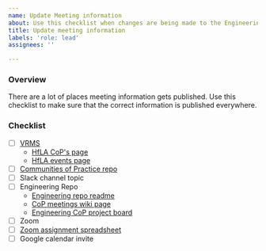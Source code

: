 ```yaml
---
name: Update Meeting information
about: Use this checklist when changes are being made to the Engineering CoP meetings.
title: Update meeting information
labels: 'role: lead'
assignees: ''

---
```


### Overview
There are a lot of places meeting information gets published.  Use this checklist to make sure that the correct information is published everywhere.

### Checklist
- [ ] [VRMS](vrms.io)
   - [HfLA CoP's page](https://www.hackforla.org/communities-of-practice)
   - [HfLA events page](https://www.hackforla.org/events/)
- [ ] [Communities of Practice repo](https://github.com/hackforla/communities-of-practice#our-communities)
- [ ] Slack channel topic
- [ ] Engineering Repo
   - [Engineering repo readme](https://github.com/hackforla/engineering#when-we-meet)
   - [CoP meetings wiki page](https://github.com/hackforla/engineering/wiki/CoP-Meetings)
   - [Engineering CoP project board](https://github.com/hackforla/engineering/projects/1#card-57160496)
- [ ] Zoom
- [ ] [Zoom assignment spreadsheet](https://docs.google.com/spreadsheets/d/15P3MYyNQ7Xn0pqdrTynDDipjrLl5LCN9xHVLhk9SWa8/edit#gid=0)
- [ ] Google calendar invite
